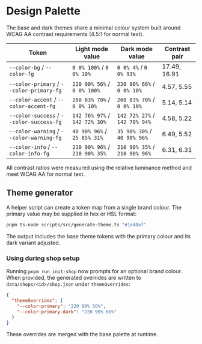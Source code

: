 # Design Palette

The base and dark themes share a minimal colour system built around WCAG AA contrast requirements (4.5:1 for normal text).

| Token | Light mode value | Dark mode value | Contrast pair |
|-------|-----------------|-----------------|---------------|
| `--color-bg` / `--color-fg` | `0 0% 100%` / `0 0% 10%` | `0 0% 4%` / `0 0% 93%` | 17.49, 16.91 |
| `--color-primary` / `--color-primary-fg` | `220 90% 56%` / `0 0% 100%` | `220 90% 66%` / `0 0% 10%` | 4.57, 5.55 |
| `--color-accent` / `--color-accent-fg` | `260 83% 70%` / `0 0% 10%` | `260 83% 70%` / `0 0% 10%` | 5.14, 5.14 |
| `--color-success` / `--color-success-fg` | `142 76% 97%` / `142 72% 30%` | `142 72% 27%` / `142 70% 94%` | 4.58, 5.22 |
| `--color-warning` / `--color-warning-fg` | `40 90% 96%` / `25 85% 31%` | `35 90% 30%` / `40 90% 96%` | 6.49, 5.52 |
| `--color-info` / `--color-info-fg` | `210 90% 96%` / `210 90% 35%` | `210 90% 35%` / `210 90% 96%` | 6.31, 6.31 |

All contrast ratios were measured using the relative luminance method and meet WCAG AA for normal text.

## Theme generator

A helper script can create a token map from a single brand colour. The
primary value may be supplied in hex or HSL format:

```sh
pnpm ts-node scripts/src/generate-theme.ts "#1e40af"
```

The output includes the base theme tokens with the primary colour and its
dark variant adjusted.

### Using during shop setup

Running `pnpm run init-shop` now prompts for an optional brand colour. When
provided, the generated overrides are written to
`data/shops/<id>/shop.json` under `themeOverrides`:

```json
{
  "themeOverrides": {
    "--color-primary": "220 90% 56%",
    "--color-primary-dark": "220 90% 66%"
  }
}
```

These overrides are merged with the base palette at runtime.
